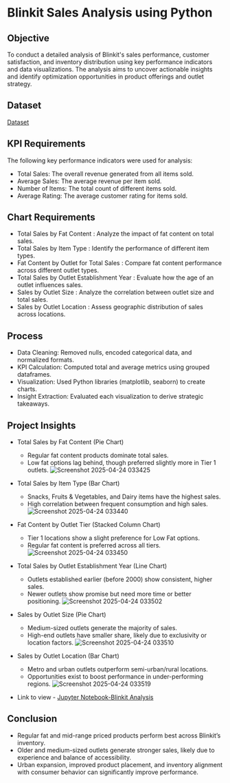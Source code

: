 # Blinkit Sales Analysis using Python

## Objective
To conduct a detailed analysis of Blinkit's sales performance, customer satisfaction, and inventory distribution using key performance indicators and data visualizations. The analysis aims to uncover actionable insights and identify optimization opportunities in product offerings and outlet strategy.

## Dataset
<a href="https://github.com/Simran1028/Blinkit-Analysis/blob/main/blinkit_data.csv">Dataset</a>

## KPI Requirements
The following key performance indicators were used for analysis:
- Total Sales: The overall revenue generated from all items sold.
- Average Sales: The average revenue per item sold.
- Number of Items: The total count of different items sold.
- Average Rating: The average customer rating for items sold.

## Chart Requirements
- Total Sales by Fat Content : Analyze the impact of fat content on total sales.
- Total Sales by Item Type : Identify the performance of different item types.
- Fat Content by Outlet for Total Sales : Compare fat content performance across different outlet types.
- Total Sales by Outlet Establishment Year : Evaluate how the age of an outlet influences sales.
- Sales by Outlet Size : Analyze the correlation between outlet size and total sales.
- Sales by Outlet Location : Assess geographic distribution of sales across locations.

## Process
- Data Cleaning: Removed nulls, encoded categorical data, and normalized formats.
- KPI Calculation: Computed total and average metrics using grouped dataframes.
- Visualization: Used Python libraries (matplotlib, seaborn) to create charts.
- Insight Extraction: Evaluated each visualization to derive strategic takeaways.

## Project Insights
- Total Sales by Fat Content (Pie Chart)
  - Regular fat content products dominate total sales.
  - Low fat options lag behind, though preferred slightly more in Tier 1 outlets.
 ![Screenshot 2025-04-24 033425](https://github.com/user-attachments/assets/36144a5b-d76c-4842-b8d8-4d7f020d1af3)



- Total Sales by Item Type (Bar Chart)
  - Snacks, Fruits & Vegetables, and Dairy items have the highest sales.
  - High correlation between frequent consumption and high sales.
 ![Screenshot 2025-04-24 033440](https://github.com/user-attachments/assets/d6e54ae5-bd8f-4a9f-a206-b4a0fadce524)


- Fat Content by Outlet Tier (Stacked Column Chart)
  - Tier 1 locations show a slight preference for Low Fat options.
  - Regular fat content is preferred across all tiers.
 ![Screenshot 2025-04-24 033450](https://github.com/user-attachments/assets/d03e8c67-78fd-47be-9026-ec118fbfe713)


- Total Sales by Outlet Establishment Year (Line Chart)
  - Outlets established earlier (before 2000) show consistent, higher sales.
  - Newer outlets show promise but need more time or better positioning.
 ![Screenshot 2025-04-24 033502](https://github.com/user-attachments/assets/e2203f64-5602-4d0a-922e-b016642fe9bb)


- Sales by Outlet Size (Pie Chart)
  - Medium-sized outlets generate the majority of sales.
  - High-end outlets have smaller share, likely due to exclusivity or location factors.
 ![Screenshot 2025-04-24 033510](https://github.com/user-attachments/assets/eea21147-06c1-4b22-904f-8944853f3e83)

 
- Sales by Outlet Location (Bar Chart)
  - Metro and urban outlets outperform semi-urban/rural locations.
  - Opportunities exist to boost performance in under-performing regions.
 ![Screenshot 2025-04-24 033519](https://github.com/user-attachments/assets/30c401a6-4556-4995-8180-6a7c896b936f)


- Link to view - <a href="">Jupyter Notebook-Blinkit Analysis</a>

## Conclusion
- Regular fat and mid-range priced products perform best across Blinkit’s inventory.
- Older and medium-sized outlets generate stronger sales, likely due to experience and balance of accessibility.
- Urban expansion, improved product placement, and inventory alignment with consumer behavior can significantly improve performance.
